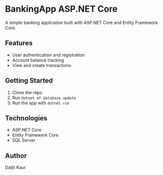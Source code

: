 # BankingApp ASP.NET Core

A simple banking application built with ASP.NET Core and Entity Framework Core.

## Features
- User authentication and registration
- Account balance tracking
- View and create transactions

## Getting Started
1. Clone the repo
2. Run `dotnet ef database update`
3. Run the app with `dotnet run`

## Technologies
- ASP.NET Core
- Entity Framework Core
- SQL Server

## Author
Daljit Kaur
